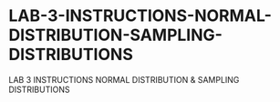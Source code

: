 # LAB-3-INSTRUCTIONS-NORMAL-DISTRIBUTION-SAMPLING-DISTRIBUTIONS
LAB 3 INSTRUCTIONS NORMAL DISTRIBUTION &amp; SAMPLING DISTRIBUTIONS
